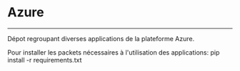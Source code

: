 # Azure
-------------------------

Dépot regroupant diverses applications de la plateforme Azure.

Pour installer les packets nécessaires à l'utilisation des applications:
pip install -r requirements.txt
